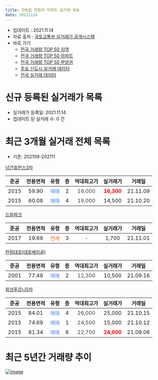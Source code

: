 ```yaml
---
title: 한림읍 한림리 아파트 실거래 정보
date: 20211114
---
```


* 업데이트 : 2021.11.14
* 자료 출처 : [국토교통부 실거래가 공개시스템](http://rt.molit.go.kr)
* 바로 가기
    * [전국 거래량 TOP 50 지역](https://apt-info.github.io/apt-trade-info/tr)
    * [전국 거래량 TOP 50 아파트](https://apt-info.github.io/apt-trade-info/ta)
    * [전국 거래량 TOP 50 분양권](https://apt-info.github.io/apt-trade-info/tb)
    * [주요 신도시 실거래 데이터](https://apt-info.github.io/apt-trade-info/newtown)
    * [전국 실거래 데이터](https://apt-info.github.io/apt-trade-info/all)



<script async src="https://pagead2.googlesyndication.com/pagead/js/adsbygoogle.js"></script>
<!-- 기본광고 -->
<ins class="adsbygoogle"
     style="display:block"
     data-ad-client="ca-pub-1142216861245946"
     data-ad-slot="4805727019"
     data-ad-format="auto"
     data-full-width-responsive="true"></ins>
<script>
     (adsbygoogle = window.adsbygoogle || []).push({});
</script>


# 신규 등록된 실거래가 목록

* 실거래가 등록일: 2021.11.14
* 업데이트 된 실거래 수: 0 건




<script async src="https://pagead2.googlesyndication.com/pagead/js/adsbygoogle.js"></script>
<!-- 기본광고 -->
<ins class="adsbygoogle"
     style="display:block"
     data-ad-client="ca-pub-1142216861245946"
     data-ad-slot="4805727019"
     data-ad-format="auto"
     data-full-width-responsive="true"></ins>
<script>
     (adsbygoogle = window.adsbygoogle || []).push({});
</script>


# 최근 3개월 실거래 전체 목록
* 기준: 202109-202111


[남건휴먼스3차](https://search.naver.com/search.naver?query=%EB%82%A8%EA%B1%B4%ED%9C%B4%EB%A8%BC%EC%8A%A43%EC%B0%A8)

|준공|전용면적|유형|층|역대최고가|실거래가|거래일|
|:---:|:---:|:---:|:---:|:---:|:---:|:---:|
|2015|59.90|<span style="color:#4285F3">매매</span>|2|<span style="color:#444444">16,000</span>|<b><span style="color:#FF0000">16,300</span></b>|21.11.09|
|2015|60.08|<span style="color:#4285F3">매매</span>|4|<span style="color:#444444">19,000</span>|14,500|21.10.20|

[드림파크](https://search.naver.com/search.naver?query=%EB%93%9C%EB%A6%BC%ED%8C%8C%ED%81%AC)

|준공|전용면적|유형|층|역대최고가|실거래가|거래일|
|:---:|:---:|:---:|:---:|:---:|:---:|:---:|
|2017|19.69|<span style="color:#FF5A00">전세</span>|3|<span style="color:#444444">-</span>|1,700|21.11.01|

[한림대호(대호베리골)](https://search.naver.com/search.naver?query=%ED%95%9C%EB%A6%BC%EB%8C%80%ED%98%B8%28%EB%8C%80%ED%98%B8%EB%B2%A0%EB%A6%AC%EA%B3%A8%29)

|준공|전용면적|유형|층|역대최고가|실거래가|거래일|
|:---:|:---:|:---:|:---:|:---:|:---:|:---:|
|2001|77.49|<span style="color:#4285F3">매매</span>|2|<span style="color:#444444">12,300</span>|10,500|21.09.16|

[회성푸르니5차](https://search.naver.com/search.naver?query=%ED%9A%8C%EC%84%B1%ED%91%B8%EB%A5%B4%EB%8B%885%EC%B0%A8)

|준공|전용면적|유형|층|역대최고가|실거래가|거래일|
|:---:|:---:|:---:|:---:|:---:|:---:|:---:|
|2015|84.01|<span style="color:#4285F3">매매</span>|4|<span style="color:#444444">26,000</span>|25,000|21.10.15|
|2015|74.69|<span style="color:#4285F3">매매</span>|1|<span style="color:#444444">24,500</span>|15,000|21.10.12|
|2015|81.34|<span style="color:#4285F3">매매</span>|6|<span style="color:#444444">22,700</span>|<b><span style="color:#FF0000">24,000</span></b>|21.09.06|



<script async src="https://pagead2.googlesyndication.com/pagead/js/adsbygoogle.js"></script>
<!-- 기본광고 -->
<ins class="adsbygoogle"
     style="display:block"
     data-ad-client="ca-pub-1142216861245946"
     data-ad-slot="4805727019"
     data-ad-format="auto"
     data-full-width-responsive="true"></ins>
<script>
     (adsbygoogle = window.adsbygoogle || []).push({});
</script>


# 최근 5년간 거래량 추이


<div style="width:100%;">
    <canvas id="deal_progress" height="200"></canvas>
</div>

<script>
new Chart(document.getElementById("deal_progress"), {
    type: 'line',
    data: {
        labels: ['16.01','16.02','16.03','16.04','16.05','16.06','16.07','16.08','16.10','16.11','16.12','17.01','17.02','17.03','17.05','17.07','17.09','17.11','17.12','18.01','18.02','18.03','18.05','18.06','18.07','18.08','18.10','18.11','19.01','19.02','19.05','19.06','19.08','19.10','19.11','19.12','20.01','20.02','20.03','20.04','20.05','20.06','20.07','20.08','20.09','20.10','20.11','20.12','21.01','21.02','21.03','21.04','21.05','21.07','21.08','21.09','21.10','21.11'],
        datasets: [{
            label: '매매/분양권',
            data: [62,4,1,2,1,1,1,2,2,1,0,2,1,1,0,2,1,0,2,1,1,1,1,1,0,1,3,2,1,1,3,0,0,0,1,1,2,0,1,1,0,1,4,1,1,0,2,1,0,4,1,4,2,3,1,2,3,1],
            borderColor: "rgba(66, 133, 243, 1)",
            backgroundColor: "rgba(66, 133, 243, 0.05)",
            borderWidth: 1,
            pointRadius: 0,
            fill: false,
            lineTension: 0
        },{
            label: '전/월세',
            data: [1,0,1,1,1,0,0,0,0,0,4,1,1,0,1,0,1,1,3,1,1,3,2,3,1,1,0,1,1,1,4,2,1,3,1,1,1,1,0,2,1,1,1,1,1,1,1,4,5,0,2,1,1,0,2,0,0,1],
            borderColor: "rgba(255, 90, 0, 1)",
            backgroundColor: "rgba(255, 90, 0, 0.05)",
            borderWidth: 1,
            pointRadius: 0,
            fill: false,
            lineTension: 0
        },{
            label: '합계',
            data: [63,4,2,3,2,1,1,2,2,1,4,3,2,1,1,2,2,1,5,2,2,4,3,4,1,2,3,3,2,2,7,2,1,3,2,2,3,1,1,3,1,2,5,2,2,1,3,5,5,4,3,5,3,3,3,2,3,2],
            borderColor: "rgba(0, 0, 0, 1)",
            backgroundColor: "rgba(0, 0, 0, 0.03)",
            borderWidth: 0.1,
            pointRadius: 0,
            fill: true,
            lineTension: 0
        }
        ]
    },
    options: {
        responsive: true,
        title: {
            display: false
        },
        tooltips: {
            mode: 'index',
            intersect: false
        },
        hover: {
            mode: 'nearest',
            intersect: true
        },
        scales: {
            xAxes: [{
                display: true,
                scaleLabel: {
                    display: true,
                    labelString: '년/월'
                }
            }],
            yAxes: [{
                display: true,
                ticks: {
                    suggestedMin: 0,
                },
                scaleLabel: {
                    display: true,
                    labelString: '실거래 수'
                }
            }]
        }
    }
});

</script>


[![image](https://apt-info.github.io/images/2020-01-03-apt-trade-info/1024x500.png)](https://play.google.com/store/apps/details?id=com.aptinfo.apttradeinfo)

